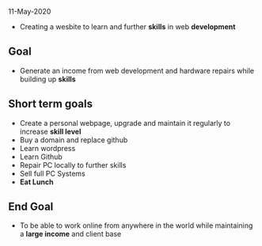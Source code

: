 11-May-2020
- Creating a wesbite to learn and further **skills** in web **development**
## Goal 
- Generate an income from web development and hardware repairs while building up **skills**
## Short term goals
- Create a personal webpage, upgrade and maintain it regularly to increase **skill level**
- Buy a domain and replace github
- Learn wordpress
- Learn Github
- Repair PC locally to further skills
- Sell full PC Systems
- **Eat Lunch**
## End Goal
- To be able to work online from anywhere in the world while maintaining a **large income** and client base
